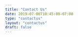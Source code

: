 ```yaml
---
title: "Contact Us"
date: 2019-07-06T10:45:08-07:00
type: "contactus"
layout: "contactus"
draft: false
---
```


